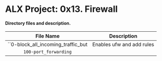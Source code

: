 # ALX Project: 0x13. Firewall
#### Directory files and description.
|File Name  |Description  |
|:-----------:|----------------------|
| ``0-block_all_incoming_traffic_but |Enables ufw and add rules|
| `100-port_forwarding` ||
